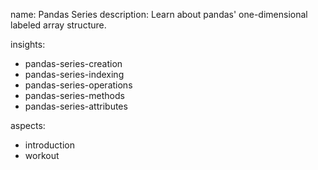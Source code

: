 name: Pandas Series
description: Learn about pandas' one-dimensional labeled array structure.

insights:
  - pandas-series-creation
  - pandas-series-indexing
  - pandas-series-operations
  - pandas-series-methods
  - pandas-series-attributes

aspects:
  - introduction
  - workout 